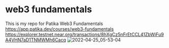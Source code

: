 # web3 fundamentals  
This is my repo for Patika Web3 Fundamentals    
https://app.patika.dev/courses/web3-fundamentals  
https://explorer.testnet.near.org/transactions/8hXgCz5nFrEtCCL41ZbWiFu9A4VHN7aD1TNMWMh6Cacq
![2022-04-25_05-53-04](https://user-images.githubusercontent.com/99427828/165013556-0af392c8-d298-4796-be61-395fd3c5fd7f.png)

